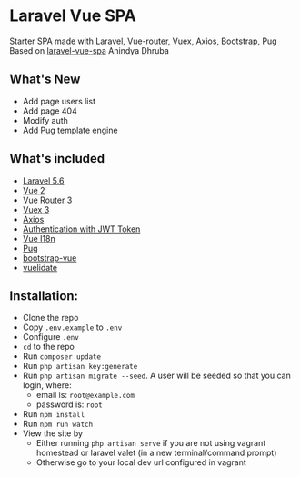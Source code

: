 # Laravel Vue SPA
Starter SPA made with Laravel, Vue-router, Vuex, Axios, Bootstrap, Pug
Based on [laravel-vue-spa](https://github.com/anindya-dhruba/laravel-vue-spa) Anindya Dhruba

## What's New
 * Add page users list
 * Add page 404
 * Modify auth
 * Add [Pug](https://pugjs.org) template engine
 
## What's included 
* [Laravel 5.6](https://laravel.com/docs/5.6)
* [Vue 2](https://vuejs.org)
* [Vue Router 3](http://router.vuejs.org)
* [Vuex 3](http://vuex.vuejs.org)
* [Axios](https://github.com/axios/axios)
* [Authentication with JWT Token](https://github.com/tymondesigns/jwt-auth)
* [Vue I18n](https://github.com/kazupon/vue-i18n)
* [Pug](https://pugjs.org)
* [bootstrap-vue](https://bootstrap-vue.js.org/)
* [vuelidate](https://github.com/vuelidate/vuelidate)

## Installation:
* Clone the repo
* Copy `.env.example` to `.env`
* Configure `.env`
* `cd` to the repo
* Run `composer update`
* Run `php artisan key:generate`
* Run `php artisan migrate --seed`. A user will be seeded so that you can login, where:
    * email is: `root@example.com`
    * password is: `root`
* Run `npm install`
* Run `npm run watch`
* View the site by 
    * Either running `php artisan serve` if you are not using vagrant homestead or laravel valet (in a new terminal/command prompt)
    * Otherwise go to your local dev url configured in vagrant

